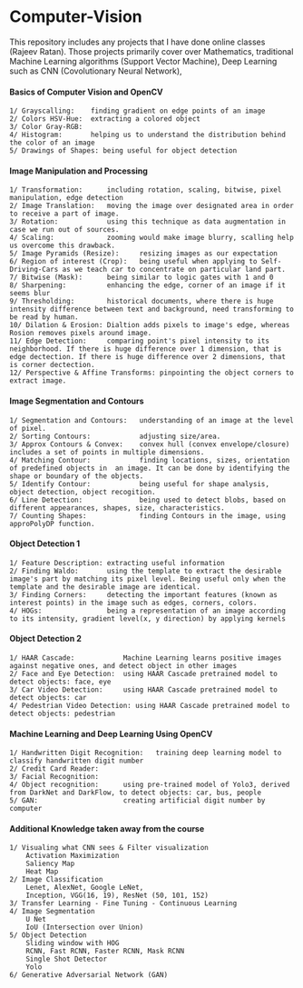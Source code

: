 # Computer-Vision

This repository includes any projects that I have done online classes (Rajeev Ratan). Those projects primarily cover over Mathematics, traditional Machine Learning algorithms (Support Vector Machine), Deep Learning such as CNN (Covolutionary Neural Network), 

#### Basics of Computer Vision and OpenCV

    1/ Grayscalling:    finding gradient on edge points of an image
    2/ Colors HSV-Hue:  extracting a colored object
    3/ Color Gray-RGB:
    4/ Histogram:       helping us to understand the distribution behind the color of an image
    5/ Drawings of Shapes: being useful for object detection

#### Image Manipulation and Processing
    
    1/ Transformation:      including rotation, scaling, bitwise, pixel manipulation, edge detection
    2/ Image Translation:   moving the image over designated area in order to receive a part of image.
    3/ Rotation:            using this technique as data augmentation in case we run out of sources.
    4/ Scaling:             zooming would make image blurry, scalling help us overcome this drawback.
    5/ Image Pyramids (Resize):     resizing images as our expectation
    6/ Region of interest (Crop):   being useful when applying to Self-Driving-Cars as we teach car to concentrate on particular land part.
    7/ Bitwise (Mask):      being similar to logic gates with 1 and 0 
    8/ Sharpening:          enhancing the edge, corner of an image if it seems blur
    9/ Thresholding:        historical documents, where there is huge intensity difference between text and background, need transforming to be read by human. 
    10/ Dilation & Erosion: Dialtion adds pixels to image's edge, whereas Rosion removes pixels around image.
    11/ Edge Detection:     comparing point's pixel intensity to its neighborhood. If there is huge difference over 1 dimension, that is edge dectection. If there is huge difference over 2 dimensions, that is corner dectection.
    12/ Perspective & Affine Transforms: pinpointing the object corners to extract image.
     
#### Image Segmentation and Contours
    
    1/ Segmentation and Contours:   understanding of an image at the level of pixel.
    2/ Sorting Contours:            adjusting size/area.
    3/ Approx Contours & Convex:    convex hull (convex envelope/closure) includes a set of points in multiple dimensions.
    4/ Matching Contour:            finding locations, sizes, orientation of predefined objects in  an image. It can be done by identifying the shape or boundary of the objects.
    5/ Identify Contour:            being useful for shape analysis, object detection, object recogition.
    6/ Line Detection:              being used to detect blobs, based on different appearances, shapes, size, characteristics.
    7/ Counting Shapes:             finding Contours in the image, using approPolyDP function.
    
#### Object Detection 1

    1/ Feature Description: extracting useful information
    2/ Finding Waldo:       using the template to extract the desirable image's part by matching its pixel level. Being useful only when the template and the desirable image are identical.  
    3/ Finding Corners:     detecting the important features (known as interest points) in the image such as edges, corners, colors. 
    4/ HOGs:                being a representation of an image according to its intensity, gradient level(x, y direction) by applying kernels
    
#### Object Detection 2
    
    1/ HAAR Cascade:            Machine Learning learns positive images against negative ones, and detect object in other images
    2/ Face and Eye Detection:  using HAAR Cascade pretrained model to detect objects: face, eye
    3/ Car Video Detection:     using HAAR Cascade pretrained model to detect objects: car
    4/ Pedestrian Video Detection: using HAAR Cascade pretrained model to detect objects: pedestrian

#### Machine Learning and Deep Learning Using OpenCV

    1/ Handwritten Digit Recognition:   training deep learning model to classify handwritten digit number
    2/ Credit Card Reader:
    3/ Facial Recognition:      
    4/ Object recognition:      using pre-trained model of Yolo3, derived from DarkNet and DarkFlow, to detect objects: car, bus, people
    5/ GAN:                     creating artificial digit number by computer
    
#### Additional Knowledge taken away from the course
    
    1/ Visualing what CNN sees & Filter visualization
        Activation Maximization
        Saliency Map
        Heat Map
    2/ Image Classification
        Lenet, AlexNet, Google LeNet, 
        Inception, VGG(16, 19), ResNet (50, 101, 152)
    3/ Transfer Learning - Fine Tuning - Continuous Learning
    4/ Image Segmentation
        U Net
        IoU (Intersection over Union)
    5/ Object Detection
        Sliding window with HOG
        RCNN, Fast RCNN, Faster RCNN, Mask RCNN
        Single Shot Detector
        Yolo
    6/ Generative Adversarial Network (GAN)

